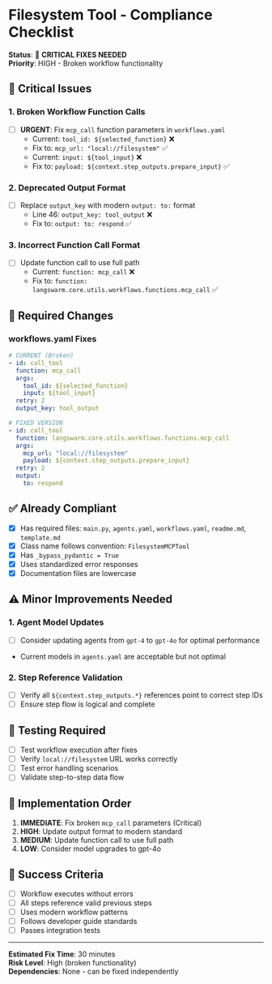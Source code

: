 # Filesystem Tool - Compliance Checklist

**Status**: 🚨 **CRITICAL FIXES NEEDED**  
**Priority**: HIGH - Broken workflow functionality

## 🚨 Critical Issues

### 1. Broken Workflow Function Calls
- [ ] **URGENT**: Fix `mcp_call` function parameters in `workflows.yaml`
  - Current: `tool_id: ${selected_function}` ❌
  - Fix to: `mcp_url: "local://filesystem"` ✅
  - Current: `input: ${tool_input}` ❌  
  - Fix to: `payload: ${context.step_outputs.prepare_input}` ✅

### 2. Deprecated Output Format
- [ ] Replace `output_key` with modern `output: to:` format
  - Line 46: `output_key: tool_output` ❌
  - Fix to: `output: to: respond` ✅

### 3. Incorrect Function Call Format
- [ ] Update function call to use full path
  - Current: `function: mcp_call` ❌
  - Fix to: `function: langswarm.core.utils.workflows.functions.mcp_call` ✅

## 📝 Required Changes

### workflows.yaml Fixes
```yaml
# CURRENT (Broken)
- id: call_tool
  function: mcp_call
  args:
    tool_id: ${selected_function}
    input: ${tool_input}
  retry: 2
  output_key: tool_output

# FIXED VERSION
- id: call_tool
  function: langswarm.core.utils.workflows.functions.mcp_call
  args:
    mcp_url: "local://filesystem"
    payload: ${context.step_outputs.prepare_input}
  retry: 2
  output:
    to: respond
```

## ✅ Already Compliant

- [x] Has required files: `main.py`, `agents.yaml`, `workflows.yaml`, `readme.md`, `template.md`
- [x] Class name follows convention: `FilesystemMCPTool`
- [x] Has `_bypass_pydantic = True`
- [x] Uses standardized error responses
- [x] Documentation files are lowercase

## ⚠️ Minor Improvements Needed

### 1. Agent Model Updates
- [ ] Consider updating agents from `gpt-4` to `gpt-4o` for optimal performance
- Current models in `agents.yaml` are acceptable but not optimal

### 2. Step Reference Validation
- [ ] Verify all `${context.step_outputs.*}` references point to correct step IDs
- [ ] Ensure step flow is logical and complete

## 🧪 Testing Required

- [ ] Test workflow execution after fixes
- [ ] Verify `local://filesystem` URL works correctly
- [ ] Test error handling scenarios
- [ ] Validate step-to-step data flow

## 📅 Implementation Order

1. **IMMEDIATE**: Fix broken `mcp_call` parameters (Critical)
2. **HIGH**: Update output format to modern standard
3. **MEDIUM**: Update function call to use full path
4. **LOW**: Consider model upgrades to gpt-4o

## 🎯 Success Criteria

- [ ] Workflow executes without errors
- [ ] All steps reference valid previous steps
- [ ] Uses modern workflow patterns
- [ ] Follows developer guide standards
- [ ] Passes integration tests

---

**Estimated Fix Time**: 30 minutes  
**Risk Level**: High (broken functionality)  
**Dependencies**: None - can be fixed independently
